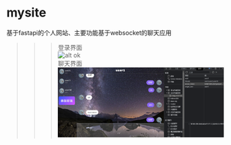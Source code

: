 # mysite
基于fastapi的个人网站、主要功能基于websocket的聊天应用  
>>> 登录界面  
>>> ![alt ok](./登陆界面.png)  
>>> 聊天界面
>>> ![alt ok](./聊天界面.png)
